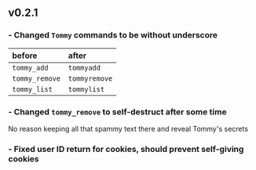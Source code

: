 ## v0.2.1
 
### - Changed `Tommy` commands to be without underscore
  
| before         | after         |
|:------------   |:--------------|
| `tommy_add`    | `tommyadd`    |
| `tommy_remove` | `tommyremove` |
|`tommy_list`    | `tommylist`   |
 
 ### - Changed `tommy_remove` to self-destruct after some time
 No reason keeping all that spammy text there and reveal Tommy's secrets

### - Fixed user ID return for cookies, should prevent self-giving cookies
